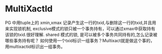 # MultiXactId

PG 中用tuple上的 xmin,xmax 记录产生这一行的txid,与删除这一行的txid,并且用来实现锁机制,
exclusive模式的锁只被一个事务持有，可以通过xmax中获取持有该锁的txid.很好理解. shared 模式的锁,
是可以被多个事务共同持有的,怎么记录被哪些事务持有呢？
如何使用一个txid标识一组事务？Multixact就是做这个事的，用multixactid标识出一组事务。
